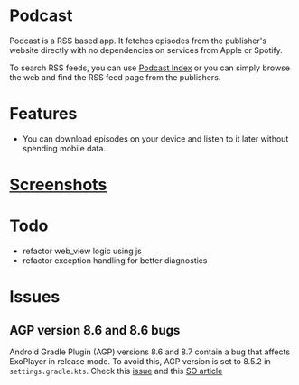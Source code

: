 # Podcast

Podcast is a RSS based app. It fetches episodes from the publisher's
website directly with no dependencies on services from Apple or Spotify. 

To search RSS feeds, you can use [Podcast Index][podcastindex] or you can
simply browse the web and find the RSS feed page from the publishers. 

# Features

- You can download episodes on your device and listen to it later without
spending mobile data.

# [Screenshots][screenshots]

# Todo

- refactor web_view logic using js
- refactor exception handling for better diagnostics

# Issues

## AGP version 8.6 and 8.6 bugs
Android Gradle Plugin (AGP) versions 8.6 and 8.7 contain a bug that affects
ExoPlayer in release mode. To avoid this, AGP version is set to 8.5.2 in
`settings.gradle.kts`. 
Check this [issue][agp_issue]
and this [SO article][so_agp_issue]


[podcastindex]: https://podcastindex.org/
[screenshots]: screenshots
[agp_issue]: https://github.com/ryanheise/just_audio/issues/1468
[so_agp_issue]: https://stackoverflow.com/questions/79616421/problems-with-playlist-not-loading-in-just-audio-app